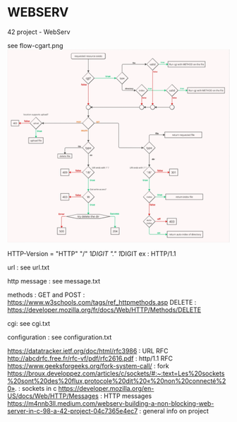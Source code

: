 # WEBSERV
42 project - WebServ

see flow-cgart.png
![Alt text](documentation/flow-chart.png "Flow Chart")

HTTP-Version = "HTTP" "/" 1*DIGIT "." 1*DIGIT
ex : HTTP/1.1

url : see url.txt

http message : see message.txt

methods :
	GET and POST : https://www.w3schools.com/tags/ref_httpmethods.asp
	DELETE : https://developer.mozilla.org/fr/docs/Web/HTTP/Methods/DELETE

cgi: see cgi.txt

configuration : see configuration.txt

https://datatracker.ietf.org/doc/html/rfc3986 : URL RFC
http://abcdrfc.free.fr/rfc-vf/pdf/rfc2616.pdf : http/1.1 RFC
https://www.geeksforgeeks.org/fork-system-call/ : fork
https://broux.developpez.com/articles/c/sockets/#:~:text=Les%20sockets%20sont%20des%20flux,protocole%20dit%20«%20non%20connecté%20». : sockets in c
https://developer.mozilla.org/en-US/docs/Web/HTTP/Messages : HTTP messages
https://m4nnb3ll.medium.com/webserv-building-a-non-blocking-web-server-in-c-98-a-42-project-04c7365e4ec7 : general info on project